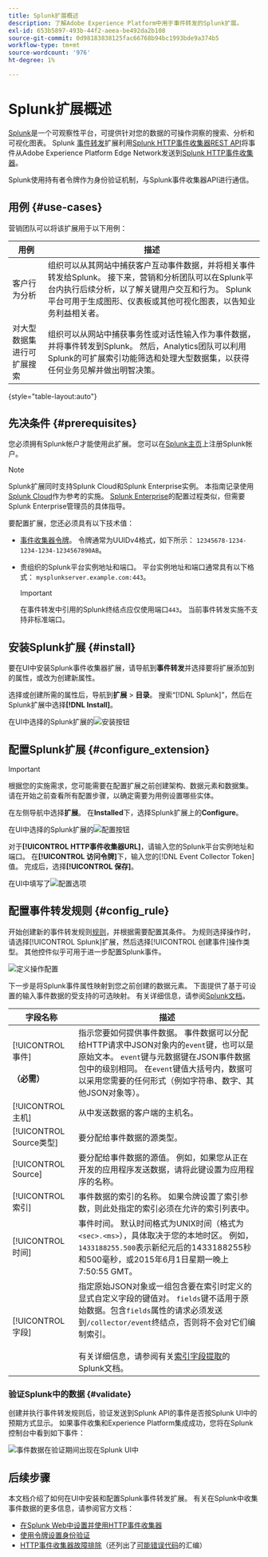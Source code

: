 ```yaml
---
title: Splunk扩展概述
description: 了解Adobe Experience Platform中用于事件转发的Splunk扩展。
exl-id: 653b5897-493b-44f2-aeea-be492da2b108
source-git-commit: 0d98183838125fac66768b94bc1993bde9a374b5
workflow-type: tm+mt
source-wordcount: '976'
ht-degree: 1%

---
```


# Splunk扩展概述

[Splunk](https://www.splunk.com)是一个可观察性平台，可提供针对您的数据的可操作洞察的搜索、分析和可视化图表。 Splunk [事件转发](../../../ui/event-forwarding/overview.md)扩展利用[Splunk HTTP事件收集器REST API](https://docs.splunk.com/Documentation/Splunk/8.2.5/Data/HECRESTendpoints)将事件从Adobe Experience Platform Edge Network发送到[Splunk HTTP事件收集器](https://docs.splunk.com/Documentation/Splunk/8.2.5/Data/UsetheHTTPEventCollector)。

Splunk使用持有者令牌作为身份验证机制，与Splunk事件收集器API进行通信。

## 用例 {#use-cases}

营销团队可以将该扩展用于以下用例：

| 用例 | 描述 |
| --- | --- |
| 客户行为分析 | 组织可以从其网站中捕获客户互动事件数据，并将相关事件转发给Splunk。 接下来，营销和分析团队可以在Splunk平台内执行后续分析，以了解关键用户交互和行为。 Splunk平台可用于生成图形、仪表板或其他可视化图表，以告知业务利益相关者。 |
| 对大型数据集进行可扩展搜索 | 组织可以从网站中捕获事务性或对话性输入作为事件数据，并将事件转发到Splunk。 然后，Analytics团队可以利用Splunk的可扩展索引功能筛选和处理大型数据集，以获得任何业务见解并做出明智决策。 |

{style="table-layout:auto"}

## 先决条件 {#prerequisites}

您必须拥有Splunk帐户才能使用此扩展。 您可以在[Splunk主页](https://www.splunk.com/page/sign_up)上注册Splunk帐户。

>[!NOTE]
>
> Splunk扩展同时支持Splunk Cloud和Splunk Enterprise实例。 本指南记录使用[Splunk Cloud](https://www.splunk.com/en_us/products/splunk-cloud-platform.html)作为参考的实施。 [Splunk Enterprise](https://www.splunk.com/en_us/products/splunk-enterprise.html)的配置过程类似，但需要Splunk Enterprise管理员的具体指导。

要配置扩展，您还必须具有以下技术值：

* [事件收集器令牌](https://docs.splunk.com/Documentation/Splunk/8.2.5/Data/UsetheHTTPEventCollector#Create_an_Event_Collector_token_on_Splunk_Cloud_Platform)。 令牌通常为UUIDv4格式，如下所示： `12345678-1234-1234-1234-1234567890AB`。
* 贵组织的Splunk平台实例地址和端口。 平台实例地址和端口通常具有以下格式： `mysplunkserver.example.com:443`。

  >[!IMPORTANT]
  >
  > 在事件转发中引用的Splunk终结点应仅使用端口`443`。 当前事件转发实施不支持非标准端口。

## 安装Splunk扩展 {#install}

要在UI中安装Splunk事件收集器扩展，请导航到&#x200B;**事件转发**&#x200B;并选择要将扩展添加到的属性，或改为创建新属性。

选择或创建所需的属性后，导航到&#x200B;**扩展** > **目录**。 搜索“[!DNL Splunk]”，然后在Splunk扩展中选择&#x200B;**[!DNL Install]**。

在UI中选择的Splunk扩展的![安装按钮](../../../images/extensions/server/splunk/install.png)

## 配置Splunk扩展 {#configure_extension}

>[!IMPORTANT]
>
>根据您的实施需求，您可能需要在配置扩展之前创建架构、数据元素和数据集。 请在开始之前查看所有配置步骤，以确定需要为用例设置哪些实体。

在左侧导航中选择&#x200B;**扩展**。 在&#x200B;**Installed**&#x200B;下，选择Splunk扩展上的&#x200B;**Configure**。

在UI中选择的Splunk扩展的![配置按钮](../../../images/extensions/server/splunk/configure.png)

对于&#x200B;**[!UICONTROL HTTP事件收集器URL]**，请输入您的Splunk平台实例地址和端口。 在&#x200B;**[!UICONTROL 访问令牌]**&#x200B;下，输入您的[!DNL Event Collector Token]值。 完成后，选择&#x200B;**[!UICONTROL 保存]**。

在UI中填写了![配置选项](../../../images/extensions/server/splunk/input.png)

## 配置事件转发规则 {#config_rule}

开始创建新的事件转发规则[规则](../../../ui/managing-resources/rules.md)，并根据需要配置其条件。 为规则选择操作时，请选择[!UICONTROL Splunk]扩展，然后选择[!UICONTROL 创建事件]操作类型。 其他控件似乎可用于进一步配置Splunk事件。

![定义操作配置](../../../images/extensions/server/splunk/action-configurations.png)

下一步是将Splunk事件属性映射到您之前创建的数据元素。 下面提供了基于可设置的输入事件数据的受支持的可选映射。 有关详细信息，请参阅[Splunk文档](https://docs.splunk.com/Documentation/Splunk/8.2.5/Data/FormateventsforHTTPEventCollector#Event_metadata)。

| 字段名称 | 描述 |
| --- | --- |
| [!UICONTROL 事件&#x200B;]<br><br>**（必需）** | 指示您要如何提供事件数据。 事件数据可以分配给HTTP请求中JSON对象内的`event`键，也可以是原始文本。 `event`键与元数据键在JSON事件数据包中的级别相同。 在`event`键值大括号内，数据可以采用您需要的任何形式（例如字符串、数字、其他JSON对象等）。 |
| [!UICONTROL 主机] | 从中发送数据的客户端的主机名。 |
| [!UICONTROL Source类型] | 要分配给事件数据的源类型。 |
| [!UICONTROL Source] | 要分配给事件数据的源值。 例如，如果您从正在开发的应用程序发送数据，请将此键设置为应用程序的名称。 |
| [!UICONTROL 索引] | 事件数据的索引的名称。 如果令牌设置了索引参数，则此处指定的索引必须在允许的索引列表中。 |
| [!UICONTROL 时间] | 事件时间。 默认时间格式为UNIX时间（格式为`<sec>.<ms>`），具体取决于您的本地时区。 例如，`1433188255.500`表示新纪元后的1433188255秒和500毫秒，或2015年6月1日星期一晚上7:50:55 GMT。 |
| [!UICONTROL 字段] | 指定原始JSON对象或一组包含要在索引时定义的显式自定义字段的键值对。  `fields`键不适用于原始数据。包含`fields`属性的请求必须发送到`/collector/event`终结点，否则将不会对它们编制索引。 <br><br>有关详细信息，请参阅有关[索引字段提取](https://docs.splunk.com/Documentation/Splunk/8.2.5/Data/IFXandHEC)的Splunk文档。 |

### 验证Splunk中的数据 {#validate}

创建并执行事件转发规则后，验证发送到Splunk API的事件是否按Splunk UI中的预期方式显示。 如果事件收集和Experience Platform集成成功，您将在Splunk控制台中看到如下事件：

![事件数据在验证期间出现在Splunk UI中](../../../images/extensions/server/splunk/splunk-data.png)

## 后续步骤

本文档介绍了如何在UI中安装和配置Splunk事件转发扩展。 有关在Splunk中收集事件数据的更多信息，请参阅官方文档：

* [在Splunk Web中设置并使用HTTP事件收集器](https://docs.splunk.com/Documentation/Splunk/8.2.5/Data/UsetheHTTPEventCollector)
* [使用令牌设置身份验证](https://docs.splunk.com/Documentation/Splunk/8.2.5/Security/Setupauthenticationwithtokens#Prerequisites_for_activating_tokens)
* [HTTP事件收集器故障排除](https://docs.splunk.com/Documentation/Splunk/8.2.5/Data/TroubleshootHTTPEventCollector)（还列出了[可能错误代码](https://docs.splunk.com/Documentation/Splunk/8.2.5/Data/TroubleshootHTTPEventCollector#Possible_error_codes)的汇编）
